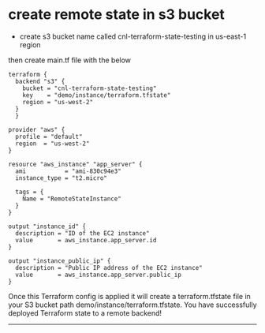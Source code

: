 # create remote state in s3 bucket

- create s3 bucket name called cnl-terraform-state-testing in us-east-1 region

then create main.tf file with the below

```
terraform {
  backend "s3" {
    bucket = "cnl-terraform-state-testing"
    key    = "demo/instance/terraform.tfstate"
    region = "us-west-2"
  }
  }

provider "aws" {
  profile = "default"
  region  = "us-west-2"
}

resource "aws_instance" "app_server" {
  ami           = "ami-830c94e3"
  instance_type = "t2.micro"

  tags = {
    Name = "RemoteStateInstance"
  }
}

output "instance_id" {
  description = "ID of the EC2 instance"
  value       = aws_instance.app_server.id
}

output "instance_public_ip" {
  description = "Public IP address of the EC2 instance"
  value       = aws_instance.app_server.public_ip
}

```

Once this Terraform config is applied it will create a terraform.tfstate file in your S3 bucket path demo/instance/terraform.tfstate. You have successfully deployed Terraform state to a remote backend!

------------------------


